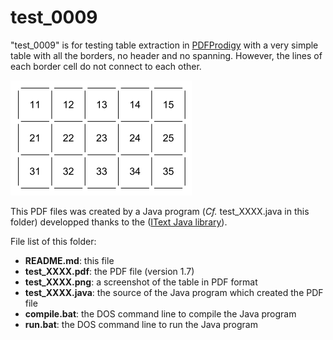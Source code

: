 test_0009
=========

"test_0009" is for testing table extraction in [PDFProdigy](http://www.pdfprodigy.com) with a very simple table with all the borders, no header and no spanning.
However, the lines of each border cell do not connect to each other.

![test_0009 screenshot](test_0009.png)

This PDF files was created by a Java program (_Cf._ test_XXXX.java in this folder) developped thanks to the ([IText Java library](http://itextpdf.com/)).

File list of this folder:

   - **README.md**: this file
   - **test_XXXX.pdf**: the PDF file (version 1.7)
   - **test_XXXX.png**: a screenshot of the table in PDF format
   - **test_XXXX.java**: the source of the Java program which created the PDF file
   - **compile.bat**: the DOS command line to compile the Java program
   - **run.bat**: the DOS command line to run the Java program
